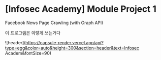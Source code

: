 # [Infosec Academy] Module Project 1

Facebook News Page Crawling (with Graph API)

이 프로그램은 이렇게 쓰는거다

![header](https://capsule-render.vercel.app/api?type=egg&color=auto&height=300&section=header&text=Infosec Academ&fontSize=90)
